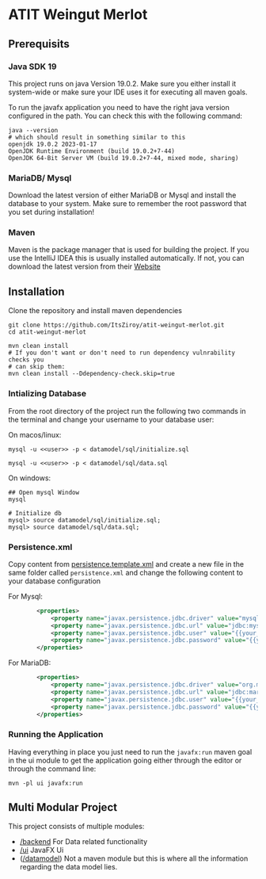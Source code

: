 # ATIT Weingut Merlot
## Prerequisits

### Java SDK 19
This project runs on java Version 19.0.2. Make sure you either install it system-wide or
make sure your IDE uses it for executing all maven goals.

To run the javafx application you need to have the right java version configured in the path.
You can check this with the following command:

```shell
java --version
# which should result in something similar to this
openjdk 19.0.2 2023-01-17
OpenJDK Runtime Environment (build 19.0.2+7-44)
OpenJDK 64-Bit Server VM (build 19.0.2+7-44, mixed mode, sharing)
```
### MariaDB/ Mysql
Download the latest version of either MariaDB or Mysql and install the database
to your system. Make sure to remember the root password that you set during
installation!

### Maven
Maven is the package manager that is used for building the project. If you use
the IntelliJ IDEA this is usually installed automatically. If not, you can download
the latest version from their [Website](https://maven.apache.org)

## Installation
Clone the repository and install maven dependencies
```shell
git clone https://github.com/ItsZiroy/atit-weingut-merlot.git
cd atit-weingut-merlot

mvn clean install
# If you don't want or don't need to run dependency vulnrability checks you
# can skip them:
mvn clean install --Ddependency-check.skip=true
```

### Intializing Database
From the root directory of the project run the following two commands in the terminal
and change your username to your database user:

On macos/linux:
```shell
mysql -u <<user>> -p < datamodel/sql/initialize.sql

mysql -u <<user>> -p < datamodel/sql/data.sql
```

On windows:

```shell
## Open mysql Window
mysql

# Initialize db
mysql> source datamodel/sql/initialize.sql;
mysql> source datamodel/sql/data.sql;
```


### Persistence.xml
Copy content from [persistence.template.xml](/backend/src/main/resources/META-INF/persistence.template.xml)
and create a new file in the same folder called `persistence.xml` and change the following content
to your database configuration

For Mysql:
```xml
        <properties>
            <property name="javax.persistence.jdbc.driver" value="mysql.mysql-connector-java.Driver" />
            <property name="javax.persistence.jdbc.url" value="jdbc:mysql://127.0.0.1:3306/weingutmerlot" />
            <property name="javax.persistence.jdbc.user" value="{{your_user}}" />
            <property name="javax.persistence.jdbc.password" value="{{your_password}}" />
        </properties>
```

For MariaDB:

```xml
        <properties>
            <property name="javax.persistence.jdbc.driver" value="org.mariadb.jdbc.Driver" />
            <property name="javax.persistence.jdbc.url" value="jdbc:mariadb://127.0.0.1:3306/weingutmerlot" />
            <property name="javax.persistence.jdbc.user" value="{{your_user}}" />
            <property name="javax.persistence.jdbc.password" value="{{your_password}}" />
        </properties>
```

### Running the Application
Having everything in place you just need to run the `javafx:run` maven goal in the ui module to get 
the application going either through the editor or through the command line:

```shell
mvn -pl ui javafx:run
```

## Multi Modular Project
This project consists of multiple modules:
* [/backend](/backend) For Data related functionality
* [/ui](/ui) JavaFX Ui
* ([/datamodel](/datamodel)) Not a maven module but this is where all the information
    regarding the data model lies.


